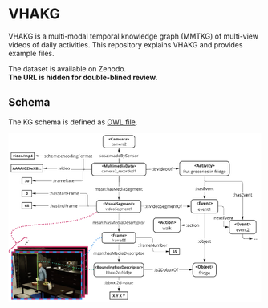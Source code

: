 # VHAKG

VHAKG is a multi-modal temporal knowledge graph (MMTKG) of multi-view videos of daily activities.
This repository explains VHAKG and provides example files.

The dataset is available on Zenodo.  
**The URL is hidden for double-blined review.**

## Schema

The KG schema is defined as [OWL file](./vh2kg_schema_v2.0.0.ttl).

![KG](./kg.png)